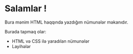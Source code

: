 # Salamlar !
Bura mənim HTML haqqında yazdığım nümunələr məkanıdır. 

Burada tapmaq olar:
 - HTML və CSS ilə yaradılan nümunələr
 - Layihələr
 
 
